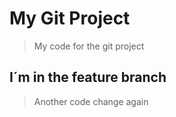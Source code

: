 # My Git Project

> My code for the git project

## I´m  in the feature branch

> Another code change again
